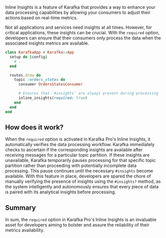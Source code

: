 Inline Insights is a feature of Karafka that provides a way to enhance your data processing capabilities by allowing your consumers to adjust their actions based on real-time metrics.

Not all applications and services need insights at all times. However, for critical applications, these insights can be crucial. With the `required` option, developers can ensure that their consumers only process the data when the associated insights metrics are available.


```ruby
class KarafkaApp < Karafka::App
  setup do |config|
    # ...
  end

  routes.draw do
    topic :orders_states do
      consumer OrdersStatesConsumer

      # Ensures that `#insights` are always present during processing
      inline_insights(required: true)
    end
  end
end
```

## How does it work?

When the `required` option is activated in Karafka Pro's Inline Insights, it automatically verifies the data processing workflow. Karafka immediately checks to ascertain if the corresponding insights are available after receiving messages for a particular topic partition. If these insights are unavailable, Karafka temporarily pauses processing for that specific topic partition rather than proceeding with potentially incomplete data processing. This pause continues until the necessary `#insights` become available. With this feature in place, developers are spared the chore of manually verifying the presence of insights using the `#insights?` method, as the system intelligently and autonomously ensures that every piece of data is paired with its analytical insights before processing.

## Summary

In sum, the `required` option in Karafka Pro's Inline Insights is an invaluable asset for developers aiming to bolster and assure the reliability of their metrics availability.
